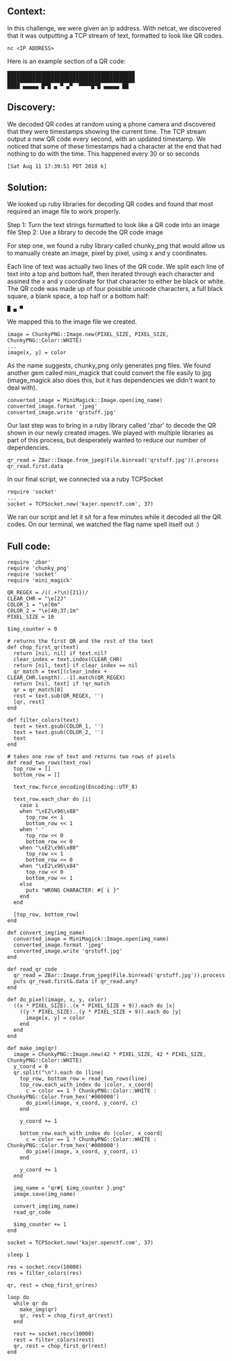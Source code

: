 ## Context:
In this challenge, we were given an ip address. With netcat, we discovered that it was outputting a TCP stream of text,
formatted to look like QR codes.

`nc <IP ADDRESS>`

Here is an example section of a QR code:

```
█████████████████████████████████████████
█████████████████████████████████████████
████ ▄▄▄▄▄ █▀█ ▄ ▀ ▄▀  ▀▀▀▀█▀█ ▄▄▄▄▄ ██
```

## Discovery:
We decoded QR codes at random using a phone camera and discovered that they were timestamps showing the current time.
The TCP stream output a new QR code every second, with an updated timestamp. We noticed that some of these timestamps had a character at the end that had nothing to do with the time. This happened every 30 or so seconds

```
[Sat Aug 11 17:39:51 PDT 2018 k]
```

## Solution:
We looked up ruby libraries for decoding QR codes and found that most required an image file to work properly. 

Step 1: Turn the text strings formatted to look like a QR code into an image file
Step 2: Use a library to decode the QR code image

For step one, we found a ruby library called chunky_png that would allow us to manually create an image, pixel by pixel,
using x and y coordinates.

Each line of text was actually two lines of the QR code. We split each line of text into a top and bottom half, then
iterated through each character and assined the x and y coordinate for that character to either be black or white. The QR code
was made up of four possible unicode characters, a full black square, a blank space, a top half or a bottom half:

```
█ ▄ ▀
```

We mapped this to the image file we created.

```
image = ChunkyPNG::Image.new(PIXEL_SIZE, PIXEL_SIZE, ChunkyPNG::Color::WHITE)
...
image[x, y] = color
```

As the name suggests, chunky_png only generates png files. We found another gem called mini_magick that could convert the 
file easily to jpg (image_magick also does this, but it has dependencies we didn't want to deal with).

```
converted_image = MiniMagick::Image.open(img_name)
converted_image.format 'jpeg'
converted_image.write 'qrstuff.jpg'
```

Our last step was to bring in a ruby library called 'zbar' to decode the QR shown in our newly created images. We played
with multiple libraries as part of this process, but desperately wanted to reduce our number of dependencies.


```
qr_read = ZBar::Image.from_jpeg(File.binread('qrstuff.jpg')).process
qr_read.first.data
```

In our final script, we connected via a ruby TCPSocket

```
require 'socket'
...
socket = TCPSocket.new('kajer.openctf.com', 37)
```

We ran our script and let it sit for a few minutes while it decoded all the QR codes. On our terminal, we watched the flag
name spell itself out :)

## Full code:
```
require 'zbar'
require 'chunky_png'
require 'socket'
require 'mini_magick'

QR_REGEX = /((.+?\n){21})/
CLEAR_CHR = "\e[2J"
COLOR_1 = "\e[0m"
COLOR_2 = "\e[40;37;1m"
PIXEL_SIZE = 10

$img_counter = 0

# returns the first QR and the rest of the text
def chop_first_qr(text)
  return [nil, nil] if text.nil?
  clear_index = text.index(CLEAR_CHR)
  return [nil, text] if clear_index == nil
  qr_match = text[(clear_index + CLEAR_CHR.length)..-1].match(QR_REGEX)
  return [nil, text] if !qr_match
  qr = qr_match[0]
  rest = text.sub(QR_REGEX, '')
  [qr, rest]
end

def filter_colors(text)
  text = text.gsub(COLOR_1, '')
  text = text.gsub(COLOR_2, '')
  text
end

# takes one row of text and returns two rows of pixels
def read_two_rows(text_row)
  top_row = []
  bottom_row = []

  text_row.force_encoding(Encoding::UTF_8)

  text_row.each_char do |i|
    case i
    when "\xE2\x96\x88"
      top_row << 1
      bottom_row << 1
    when ' '
      top_row << 0
      bottom_row << 0
    when "\xE2\x96\x80"
      top_row << 1
      bottom_row << 0
    when "\xE2\x96\x84"
      top_row << 0
      bottom_row << 1
    else
      puts "WRONG CHARACTER: #{ i }"
    end
  end

  [top_row, bottom_row]
end

def convert_img(img_name)
  converted_image = MiniMagick::Image.open(img_name)
  converted_image.format 'jpeg'
  converted_image.write 'qrstuff.jpg'
end

def read_qr_code
  qr_read = ZBar::Image.from_jpeg(File.binread('qrstuff.jpg')).process
  puts qr_read.first&.data if qr_read.any?
end

def do_pixel(image, x, y, color)
  ((x * PIXEL_SIZE)..(x * PIXEL_SIZE + 9)).each do |x|
    ((y * PIXEL_SIZE)..(y * PIXEL_SIZE + 9)).each do |y|
      image[x, y] = color
    end
  end
end

def make_img(qr)
  image = ChunkyPNG::Image.new(42 * PIXEL_SIZE, 42 * PIXEL_SIZE, ChunkyPNG::Color::WHITE)
  y_coord = 0
  qr.split("\n").each do |line|
    top_row, bottom_row = read_two_rows(line)
    top_row.each_with_index do |color, x_coord|
      c = color == 1 ? ChunkyPNG::Color::WHITE : ChunkyPNG::Color.from_hex('#000000')
      do_pixel(image, x_coord, y_coord, c)
    end

    y_coord += 1

    bottom_row.each_with_index do |color, x_coord|
      c = color == 1 ? ChunkyPNG::Color::WHITE : ChunkyPNG::Color.from_hex('#000000')
      do_pixel(image, x_coord, y_coord, c)
    end

    y_coord += 1
  end

  img_name = "qr#{ $img_counter }.png"
  image.save(img_name)

  convert_img(img_name)
  read_qr_code

  $img_counter += 1
end

socket = TCPSocket.new('kajer.openctf.com', 37)

sleep 1

res = socket.recv(10000)
res = filter_colors(res)

qr, rest = chop_first_qr(res)

loop do
  while qr do
    make_img(qr)
    qr, rest = chop_first_qr(rest)
  end

  rest += socket.recv(10000)
  rest = filter_colors(rest)
  qr, rest = chop_first_qr(rest)
end
```
